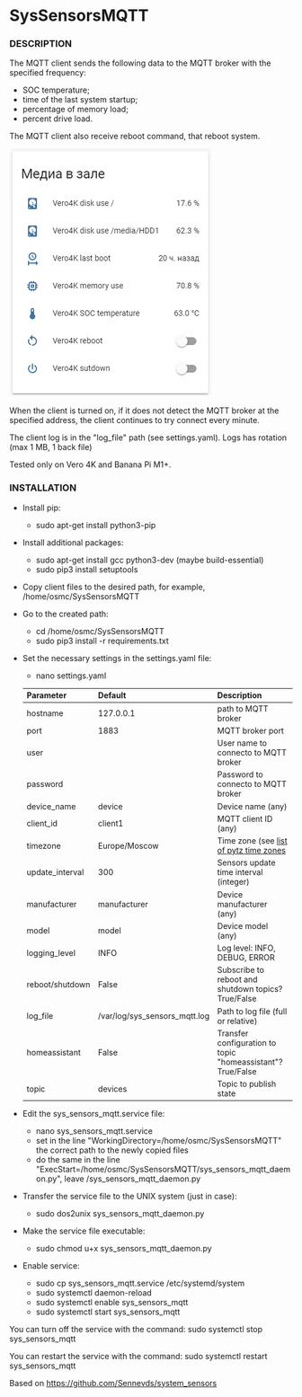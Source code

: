 <h1>SysSensorsMQTT</h1>
<h3>DESCRIPTION</h3>

The MQTT client sends the following data to the MQTT broker with the specified frequency:

* SOC temperature;
* time of the last system startup;
* percentage of memory load;
* percent drive load.

The MQTT client also receive reboot command, that reboot system. 

![lovelace card](images/image1.png)

When the client is turned on, if it does not detect the MQTT broker at the specified address,
the client continues to try connect every minute.

The client log is in the "log_file" path (see settings.yaml). Logs has rotation (max 1 MB, 1 back file)

Tested only on Vero 4K and Banana Pi M1+.

<h3>INSTALLATION</h3>

* Install pip:
  * sudo apt-get install python3-pip

* Install additional packages:
  * sudo apt-get install gcc python3-dev (maybe build-essential)
  * sudo pip3 install setuptools

* Copy client files to the desired path, for example, /home/osmc/SysSensorsMQTT
* Go to the created path:
  * cd /home/osmc/SysSensorsMQTT
  * sudo pip3 install -r requirements.txt
* Set the necessary settings in the settings.yaml file:
  * nano settings.yaml
  
  Parameter | Default | Description
  --------- | ------- | -----------
  hostname | 127.0.0.1 | path to MQTT broker
  port | 1883 | MQTT broker port
  user | | User name to connecto to MQTT broker
  password | | Password to connecto to MQTT broker
  device_name | device | Device name (any)
  client_id | client1 | MQTT client ID (any)
  timezone | Europe/Moscow | Time zone (see [list of pytz time zones](https://gist.github.com/heyalexej/8bf688fd67d7199be4a1682b3eec7568)
  update_interval | 300 | Sensors update time interval (integer)
  manufacturer | manufacturer | Device manufacturer (any)
  model | model | Device model (any)
  logging_level | INFO | Log level: INFO, DEBUG, ERROR
  reboot/shutdown | False | Subscribe to reboot and shutdown topics? True/False
  log_file | /var/log/sys_sensors_mqtt.log | Path to log file (full or relative)
  homeassistant | False | Transfer configuration to topic "homeassistant"? True/False
  topic | devices | Topic to publish state
  
* Edit the sys_sensors_mqtt.service file:
  * nano sys_sensors_mqtt.service
  * set in the line "WorkingDirectory=/home/osmc/SysSensorsMQTT" the correct path to the newly copied files
  * do the same in the line "ExecStart=/home/osmc/SysSensorsMQTT/sys_sensors_mqtt_daemon.py", leave /sys_sensors_mqtt_daemon.py

* Transfer the service file to the UNIX system (just in case):
  * sudo dos2unix sys_sensors_mqtt_daemon.py

* Make the service file executable:
  * sudo chmod u+x sys_sensors_mqtt_daemon.py

* Enable service:
  * sudo cp sys_sensors_mqtt.service /etc/systemd/system
  * sudo systemctl daemon-reload
  * sudo systemctl enable sys_sensors_mqtt
  * sudo systemctl start sys_sensors_mqtt

You can turn off the service with the command: sudo systemctl stop sys_sensors_mqtt

You can restart the service with the command: sudo systemctl restart sys_sensors_mqtt

Based on https://github.com/Sennevds/system_sensors
